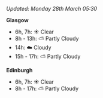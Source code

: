 *Updated: Monday 28th March 05:30*

**Glasgow**

* 6h, 7h: :sunny: Clear
* 8h - 13h: :partly_sunny: Partly Cloudy
* 14h: :cloud: Cloudy
* 15h - 17h: :partly_sunny: Partly Cloudy

**Edinburgh**

* 6h, 7h: :sunny: Clear
* 8h - 17h: :partly_sunny: Partly Cloudy
